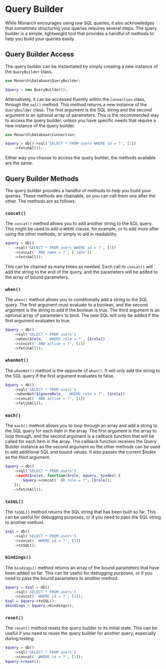 # Query Builder

While Monarch encourages using raw SQL queries, it also acknowledges that sometimes structuring your queries requires several steps. The query builder is a simple, lightweight tool that provides a handful of methods to help you build your queries easily.

## Query Builder Access

The query builder can be instantiated by simply creating a new instance of the `QueryBuilder` class.

```php
use Monarch\Database\QueryBuilder;

$query = new QueryBuilder();
```

Alternatively, it can be accessed fluently within the `Connection` class, through the `sql()` method. This method returns a new instance of the `QueryBuilder` class. The first argument is the SQL string and the second argument is an optional array of parameters. This is the recommended way to access the query builder, unless you have specific needs that require a new instance of the query builder.

```php
use Monarch\Database\Connection;

$query = db()->sql('SELECT * FROM users WHERE id = ?', [1])
    ->fetchAll();
```

Either way you choose to access the query builder, the methods available are the same.

## Query Builder Methods

The query builder provides a handful of methods to help you build your queries. These methods are chainable, so you can call them one after the other. The methods are as follows:

### `concat()`

The `concat()` method allows you to add another string to the SQL query. This might be used to add a `WHERE` clause, for example, or to add more after using the other methods, or simply to aid in readability.

```php
$query = db()
    ->sql('SELECT * FROM users WHERE id = ?', [1])
    ->concat(' AND name = ?', ['John'])
    ->fetchAll();
```

This can be chained as many times as needed. Each call to `concat()` will add the string to the end of the query, and the parameters will be added to the array of bound parameters.

### `when()`

The `when()` method allows you to conditionally add a string to the SQL query. The first argument must evaluate to a boolean, and the second argument is the string to add if the boolean is true. The third argument is an optional array of parameters to bind. The new SQL will only be added if the first argument evaluates to true.

```php
$query = db()
    ->sql('SELECT * FROM users')
    ->when($role, ' WHERE role = ?', [$role])
    ->concat(' AND active = ?', [1])
    ->fetchAll();
```

### `whenNot()`

The `whenNot()` method is the opposite of `when()`. It will only add the string to the SQL query if the first argument evaluates to false.

```php
$query = db()
    ->sql('SELECT * FROM users')
    ->whenNot($ignoreRole, ' WHERE role = ?', [$role])
    ->concat(' AND active = ?', [1])
    ->fetchAll();
```

### `each()`

The `each()` method allows you to loop through an array and add a string to the SQL query for each item in the array. The first argument is the array to loop through, and the second argument is a callback function that will be called for each item in the array. The callback function receives the Query Builder instance as the second argument so the other methods can be used to add additional SQL and bound values. It also passes the current $index as the third argument.

```php
$query = db()
    ->sql('SELECT * FROM users')
    ->each($roles, function($role, $query, $index) {
        $query->concat(' OR role = ?', [$role]);
    });
    ->fetchAll();
```

### `toSQL()`

The `toSQL()` method returns the SQL string that has been built so far. This can be useful for debugging purposes, or if you need to pass the SQL string to another method.

```php
$sql = db()
    ->sql('SELECT * FROM users')
    ->concat(' WHERE id = ?', [1])
    ->toSQL();
```

### `bindings()`

The `bindings()` method returns an array of the bound parameters that have been added so far. This can be useful for debugging purposes, or if you need to pass the bound parameters to another method.

```php
$query = $sql = db()
    ->sql('SELECT * FROM users')
    ->concat(' WHERE id = ?', [1]);
$sql = $query->toSQL();
$bindings = $query->bindings();
```

### `reset()`

The `reset()` method resets the query builder to its initial state. This can be useful if you need to reuse the query builder for another query, especially during testing.

```php
$query = db()
    ->sql('SELECT * FROM users')
    ->concat(' WHERE id = ?', [1]);
$query->reset();
```
